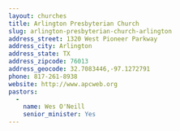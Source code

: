 ```yaml
---
layout: churches
title: Arlington Presbyterian Church
slug: arlington-presbyterian-church-arlington
address_street: 1320 West Pioneer Parkway
address_city: Arlington
address_state: TX
address_zipcode: 76013
address_geocode: 32.7083446,-97.1272791
phone: 817-261-8938
website: http://www.apcweb.org
pastors: 
  - 
    name: Wes O'Neill
    senior_minister: Yes
---
```



